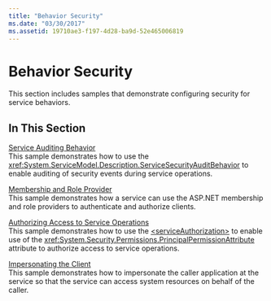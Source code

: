```yaml
---
title: "Behavior Security"
ms.date: "03/30/2017"
ms.assetid: 19710ae3-f197-4d28-ba9d-52e465006819
---
```

# Behavior Security
This section includes samples that demonstrate configuring security for service behaviors.  
  
## In This Section  
 [Service Auditing Behavior](service-auditing-behavior.md)  
 This sample demonstrates how to use the <xref:System.ServiceModel.Description.ServiceSecurityAuditBehavior> to enable auditing of security events during service operations.  
  
 [Membership and Role Provider](membership-and-role-provider.md)  
 This sample demonstrates how a service can use the ASP.NET membership and role providers to authenticate and authorize clients.  
  
 [Authorizing Access to Service Operations](authorizing-access-to-service-operations.md)  
 This sample demonstrates how to use the [\<serviceAuthorization>](../../configure-apps/file-schema/wcf/serviceauthorization-element.md) to enable use of the <xref:System.Security.Permissions.PrincipalPermissionAttribute> attribute to authorize access to service operations.  
  
 [Impersonating the Client](impersonating-the-client.md)  
 This sample demonstrates how to impersonate the caller application at the service so that the service can access system resources on behalf of the caller.
